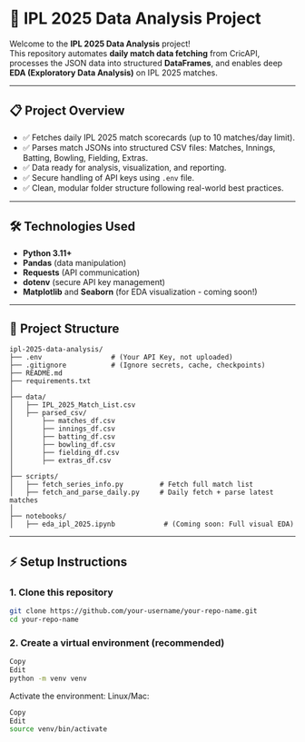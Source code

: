 # 🏏 IPL 2025 Data Analysis Project

Welcome to the **IPL 2025 Data Analysis** project!  
This repository automates **daily match data fetching** from CricAPI, processes the JSON data into structured **DataFrames**, and enables deep **EDA (Exploratory Data Analysis)** on IPL 2025 matches.

---

## 📋 Project Overview

- ✅ Fetches daily IPL 2025 match scorecards (up to 10 matches/day limit).
- ✅ Parses match JSONs into structured CSV files: Matches, Innings, Batting, Bowling, Fielding, Extras.
- ✅ Data ready for analysis, visualization, and reporting.
- ✅ Secure handling of API keys using `.env` file.
- ✅ Clean, modular folder structure following real-world best practices.

---

## 🛠️ Technologies Used

- **Python 3.11+**
- **Pandas** (data manipulation)
- **Requests** (API communication)
- **dotenv** (secure API key management)
- **Matplotlib** and **Seaborn** (for EDA visualization - coming soon!)

---

## 📂 Project Structure

```plaintext
ipl-2025-data-analysis/
├── .env                 # (Your API Key, not uploaded)
├── .gitignore           # (Ignore secrets, cache, checkpoints)
├── README.md
├── requirements.txt
│
├── data/
│   ├── IPL_2025_Match_List.csv
│   ├── parsed_csv/
│       ├── matches_df.csv
│       ├── innings_df.csv
│       ├── batting_df.csv
│       ├── bowling_df.csv
│       ├── fielding_df.csv
│       ├── extras_df.csv
│
├── scripts/
│   ├── fetch_series_info.py         # Fetch full match list
│   ├── fetch_and_parse_daily.py     # Daily fetch + parse latest matches
│
├── notebooks/
│   ├── eda_ipl_2025.ipynb            # (Coming soon: Full visual EDA)
```

---

## ⚡ Setup Instructions

### 1. Clone this repository

```bash
git clone https://github.com/your-username/your-repo-name.git
cd your-repo-name
```
### 2. Create a virtual environment (recommended)
```bash
Copy
Edit
python -m venv venv
```
Activate the environment:
Linux/Mac:

```bash
Copy
Edit
source venv/bin/activate
```